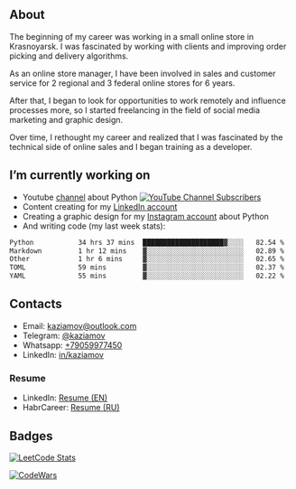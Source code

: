 

<!--### Hi there 👋


**kazyamov/kazyamov** is a ✨ _special_ ✨ repository because its `README.md` (this file) appears on your GitHub profile.

Here are some ideas to get you started:
-->
## About

The beginning of my career was working in a small online store in Krasnoyarsk. I was fascinated by working with clients and improving order picking and delivery algorithms.

As an online store manager, I have been involved in sales and customer service for 2 regional and 3 federal online stores for 6 years.

After that, I began to look for opportunities to work remotely and influence processes more, so I started freelancing in the field of social media marketing and graphic design.

Over time, I rethought my career and realized that I was fascinated by the technical side of online sales and I began training as a developer.

## I’m currently working on
  * Youtube [channel](https://www.youtube.com/channel/UCYspuehThql30psLWg3c-fA/?sub_confirmation=1) about Python [![YouTube Channel Subscribers](https://img.shields.io/youtube/channel/subscribers/UCYspuehThql30psLWg3c-fA)](https://www.youtube.com/channel/UCYspuehThql30psLWg3c-fA/?sub_confirmation=1) 
  * Content creating  for my [LinkedIn account](https://www.linkedin.com/feed/hashtag/?keywords=kaziamov)
  * Creating a graphic design for my [Instagram account](https://instagram.com/kaziamov_) about Python
  * And writing code (my last week stats):

<!--START_SECTION:waka-->

```txt
Python           34 hrs 37 mins  ████████████████████▓░░░░   82.54 %
Markdown         1 hr 12 mins    ▓░░░░░░░░░░░░░░░░░░░░░░░░   02.89 %
Other            1 hr 6 mins     ▓░░░░░░░░░░░░░░░░░░░░░░░░   02.65 %
TOML             59 mins         ▓░░░░░░░░░░░░░░░░░░░░░░░░   02.37 %
YAML             55 mins         ▓░░░░░░░░░░░░░░░░░░░░░░░░   02.22 %
```

<!--END_SECTION:waka-->

<!--
## What I'm planning to do

## I’m currently learning ...

## 👯 I’m looking to collaborate on ...
## 🤔 I’m looking for help with ...
## 💬 Ask me about graphic design, marketing or psychology
## 📫 How to reach me: ...
## 😄 Pronouns: ...
## ⚡ Fun fact: ...
-->
## Contacts

* Email: [kaziamov@outlook.com](mailto:kaziamov@outlook.com)
* Telegram: [@kaziamov](https://t.me/kaziamov)
* Whatsapp: [+79059977450](https://wa.me/79059977450)
* LinkedIn: [in/kaziamov](https://www.linkedin.com/in/kaziamov)

### Resume
* LinkedIn: [Resume (EN)](https://www.linkedin.com/in/kaziamov)
* HabrCareer: [Resume (RU)](https://career.habr.com/kaziamov)

## Badges
[![LeetCode Stats](https://leetcode.card.workers.dev/kaziamov?theme=dark&font=source_code_pro&extension=null)](https://leetcode.com/kaziamov/)

[![CodeWars](https://www.codewars.com/users/kaziamov/badges/large)](https://www.codewars.com/r/N0so6Q)

<!-- ## How is it going? Very well... -->

